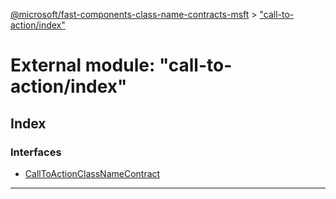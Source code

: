 [@microsoft/fast-components-class-name-contracts-msft](../README.md) > ["call-to-action/index"](../modules/_call_to_action_index_.md)

# External module: "call-to-action/index"

## Index

### Interfaces

* [CallToActionClassNameContract](../interfaces/_call_to_action_index_.calltoactionclassnamecontract.md)

---

